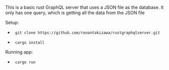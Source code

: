 This is a basic rust GraphQL server that uses a JSON file as the database. 
It only has one query, which is getting all the data from the JSON file

Setup:

-      git clone https://github.com/ronantakizawa/rustgraphqlserver.git  
-      cargo install

Running app:

-      cargo run